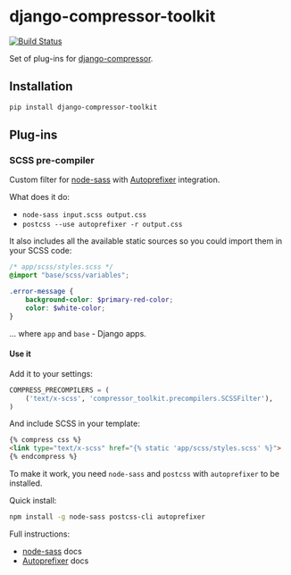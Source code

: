 # django-compressor-toolkit

[![Build Status](https://travis-ci.org/kottenator/django-compressor-toolkit.svg?branch=master)](https://travis-ci.org/kottenator/django-compressor-toolkit)

Set of plug-ins for [django-compressor](https://github.com/django-compressor/django-compressor/).

## Installation

```sh
pip install django-compressor-toolkit
```

## Plug-ins

### SCSS pre-compiler

Custom filter for [node-sass](https://github.com/sass/node-sass)
with [Autoprefixer](https://github.com/postcss/autoprefixer) integration.

What does it do:

- `node-sass input.scss output.css`
- `postcss --use autoprefixer -r output.css`

It also includes all the available static sources so you could import them in your SCSS code:

```scss
/* app/scss/styles.scss */
@import "base/scss/variables";

.error-message {
    background-color: $primary-red-color;
    color: $white-color;
}
```

… where `app` and `base` - Django apps.

#### Use it

Add it to your settings:

```py
COMPRESS_PRECOMPILERS = (
    ('text/x-scss', 'compressor_toolkit.precompilers.SCSSFilter'),
)
```

And include SCSS in your template:

```html
{% compress css %}
<link type="text/x-scss" href="{% static 'app/scss/styles.scss' %}">
{% endcompress %}
```

To make it work, you need `node-sass` and `postcss` with `autoprefixer` to be installed.

Quick install:

```sh
npm install -g node-sass postcss-cli autoprefixer
```

Full instructions:
- [node-sass](https://github.com/sass/node-sass) docs
- [Autoprefixer](https://github.com/postcss/autoprefixer) docs
